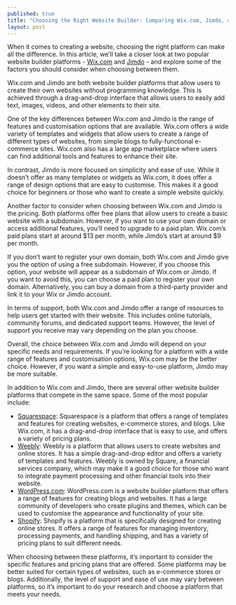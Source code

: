 ```yaml
---
published: true
title: "Choosing the Right Website Builder: Comparing Wix.com, Jimdo, and Other Top Platforms"
layout: post
---
```


When it comes to creating a website, choosing the right platform can
make all the difference. In this article, we’ll take a closer look at
two popular website builder platforms - [Wix.com](https://www.wix.com/)
and [Jimdo](https://www.jimdo.com/) - and explore some of the factors
you should consider when choosing between them.

Wix.com and Jimdo are both website builder platforms that allow users to
create their own websites without programming knowledge. This is
achieved through a drag-and-drop interface that allows users to easily
add text, images, videos, and other elements to their site.

One of the key differences between Wix.com and Jimdo is the range of
features and customisation options that are available. Wix.com offers a
wide variety of templates and widgets that allow users to create a range
of different types of websites, from simple blogs to fully-functional
e-commerce sites. Wix.com also has a large app marketplace where users
can find additional tools and features to enhance their site.

In contrast, Jimdo is more focused on simplicity and ease of use. While
it doesn’t offer as many templates or widgets as Wix.com, it does offer
a range of design options that are easy to customise. This makes it a
good choice for beginners or those who want to create a simple website
quickly.

Another factor to consider when choosing between Wix.com and Jimdo is
the pricing. Both platforms offer free plans that allow users to create
a basic website with a subdomain. However, if you want to use your own
domain or access additional features, you’ll need to upgrade to a paid
plan. Wix.com’s paid plans start at around $13 per month, while Jimdo’s
start at around $9 per month.

If you don’t want to register your own domain, both Wix.com and Jimdo
give you the option of using a free subdomain. However, if you choose
this option, your website will appear as a subdomain of Wix.com or
Jimdo. If you want to avoid this, you can choose a paid plan to register
your own domain. Alternatively, you can buy a domain from a third-party
provider and link it to your Wix or Jimdo account.

In terms of support, both Wix.com and Jimdo offer a range of resources
to help users get started with their website. This includes online
tutorials, community forums, and dedicated support teams. However, the
level of support you receive may vary depending on the plan you choose.

Overall, the choice between Wix.com and Jimdo will depend on your
specific needs and requirements. If you’re looking for a platform with a
wide range of features and customisation options, Wix.com may be the
better choice. However, if you want a simple and easy-to-use platform,
Jimdo may be more suitable.

In addition to Wix.com and Jimdo, there are several other website
builder platforms that compete in the same space. Some of the most
popular include:

-   [Squarespace](https://www.squarespace.com): Squarespace is a
    platform that offers a range of templates and features for creating
    websites, e-commerce stores, and blogs. Like Wix.com, it has a
    drag-and-drop interface that is easy to use, and offers a variety of
    pricing plans.
-   [Weebly](https://www.weebly.com/): Weebly is a platform that allows
    users to create websites and online stores. It has a simple
    drag-and-drop editor and offers a variety of templates and features.
    Weebly is owned by Square, a financial services company, which may
    make it a good choice for those who want to integrate payment
    processing and other financial tools into their website.
-   [WordPress.com](https://wordpress.com/): WordPress.com is a website
    builder platform that offers a range of features for creating blogs
    and websites. It has a large community of developers who create
    plugins and themes, which can be used to customise the appearance
    and functionality of your site.
-   [Shopify](https://www.shopify.com/): Shopify is a platform that is
    specifically designed for creating online stores. It offers a range
    of features for managing inventory, processing payments, and
    handling shipping, and has a variety of pricing plans to suit
    different needs.

When choosing between these platforms, it’s important to consider the
specific features and pricing plans that are offered. Some platforms may
be better suited for certain types of websites, such as e-commerce
stores or blogs. Additionally, the level of support and ease of use may
vary between platforms, so it’s important to do your research and choose
a platform that meets your needs.

